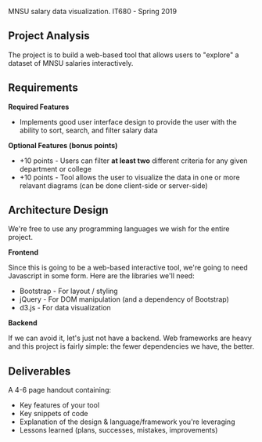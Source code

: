 MNSU salary data visualization. IT680 - Spring 2019

## Project Analysis

The project is to build a web-based tool that allows users to "explore" a dataset of MNSU salaries interactively. 

## Requirements

**Required Features**
* Implements good user interface design to provide the user with the ability to sort, search, and filter salary data

**Optional Features (bonus points)**
* +10 points - Users can filter **at least two** different criteria for any given department or college
* +10 points - Tool allows the user to visualize the data in one or more relavant diagrams (can be done client-side or server-side)

## Architecture Design
We're free to use any programming languages we wish for the entire project. 

**Frontend**

Since this is going to be a web-based interactive tool, we're going to need Javascript in some form. Here are the libraries we'll need:
* Bootstrap - For layout / styling
* jQuery - For DOM manipulation (and a dependency of Bootstrap)
* d3.js - For data visualization

**Backend**

If we can avoid it, let's just not have a backend. Web frameworks are heavy and this project is fairly simple: the fewer dependencies we have, the better. 

## Deliverables
A 4-6 page handout containing:
* Key features of your tool
* Key snippets of code
* Explanation of the design & language/framework you're leveraging
* Lessons learned (plans, successes, mistakes, improvements)
